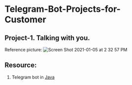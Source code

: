 # Telegram-Bot-Projects-for-Customer

## Project-1. Talking with you. 
Reference picture: 
![Screen Shot 2021-01-05 at 2 32 57 PM](https://user-images.githubusercontent.com/11626327/103610241-01791080-4f63-11eb-9f63-7d91660f425e.png)


## Resource: 

1. Telegram bot in [Java](https://www.youtube.com/watch?v=xv-FYOizUSY)
